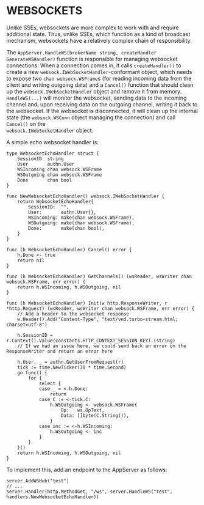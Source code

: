# WEBSOCKETS

Unlike SSEs, websockets are more complex to work with and require additional state. Thus, unlike SSEs, which function 
as a kind of broadcast mechanism, websockets have a relatively complex chain of responsibility.

The `AppServer.HandleWS(brokerName string, createHandler GenerateWSHandler)` function is responsible for managing 
websocket connections. When a connection comes in, it calls `createHandler()` to create a new `websock.IWebSocketHandler`-conformant object, which needs to expose two `chan websock.WSFrame`s (for reading incoming data from the client and 
writing outgoing data) and a `Cancel()` function that should clean up the `websock.IWebSocketHandler` object and remove 
it from memory. `HandleWS(...)` will monitor the websocket, sending data to the incoming channel and, upon receiving 
data on the outgoing channel, writing it back to the websocket. If the websocket is disconnected, it will clean up the 
internal state (the `websock.WSConn` object managing the connection) and call `Cancel()` on the  
`websock.IWebSocketHandler` object.

A simple echo websocket handler is:
~~~
type WebsocketEchoHandler struct {
	SessionID  string
	User       authn.User
	WSIncoming chan websock.WSFrame
	WSOutgoing chan websock.WSFrame
	Done       chan bool
}

func NewWebsocketEchoHandler() websock.IWebSocketHandler {
	return WebsocketEchoHandler{
		SessionID:  "",
		User:       authn.User{},
		WSIncoming: make(chan websock.WSFrame),
		WSOutgoing: make(chan websock.WSFrame),
		Done:       make(chan bool),
	}
}

func (h WebsocketEchoHandler) Cancel() error {
	h.Done <- true
	return nil
}

func (h WebsocketEchoHandler) GetChannels() (wsReader, wsWriter chan websock.WSFrame, err error) {
	return h.WSIncoming, h.WSOutgoing, nil
}

func (h WebsocketEchoHandler) Init(w http.ResponseWriter, r *http.Request) (wsReader, wsWriter chan websock.WSFrame, err error) {
    // Add a header to the websocket response
    w.Header().Add("Content-Type", "text/vnd.turbo-stream.html; charset=utf-8")

	h.SessionID = r.Context().Value(constants.HTTP_CONTEXT_SESSION_KEY).(string)
	// If we had an issue here, we could send back an error on the ResponseWriter and return an error here
	
	h.User, _ = authn.GetUserFromRequest(r)
	tick := time.NewTicker(30 * time.Second)
	go func() {
		for {
			select {
			case _ = <-h.Done:
				return
			case C := <-tick.C:
				h.WSOutgoing <- websock.WSFrame{
					Op:   ws.OpText,
					Data: []byte(C.String()),
				}
			case inc := <-h.WSIncoming:
				h.WSOutgoing <- inc
			}
		}
	}()
	return h.WSIncoming, h.WSOutgoing, nil
}
~~~

To implement this, add an endpoint to the AppServer as follows:
~~~
server.AddWSHub("test")
// ... 
server.Handler(http.MethodGet, "/ws", server.HandleWS("test", handlers.NewWebsocketEchoHandler))
~~~